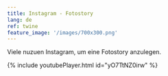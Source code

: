 ```yaml
---
title: Instagram - Fotostory 
lang: de
ref: twine
feature_image: '/images/700x300.png'
---
```


Viele nuzuen Instagram, um eine Fotostory anzulegen.

{% include youtubePlayer.html id="yO7TtNZ0irw" %}
